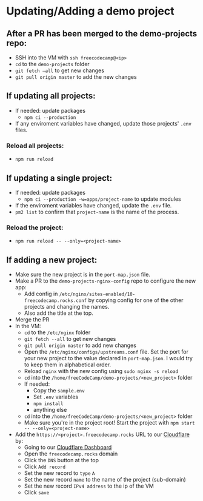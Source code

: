 # Updating/Adding a demo project

## After a PR has been merged to the demo-projects repo:

- SSH into the VM with `ssh freecodecamp@<ip>`
- `cd` to the `demo-projects` folder
- `git fetch —all` to get new changes
- `git pull origin master` to add the new changes

## If updating all projects:

- If needed: update packages
  - `npm ci --production`
- If any enviroment variables have changed, update those projects' `.env` files.

### Reload all projects:

- `npm run reload`

## If updating a single project:

- If needed: update packages
  - `npm ci --production -w=apps/project-name` to update modules
- If the enviroment variables have changed, update the `.env` file.
- `pm2 list` to confirm that `project-name` is the name of the process.

### Reload the project:

- `npm run reload -- --only=<project-name>`

## If adding a new project:

- Make sure the new project is in the `port-map.json` file.
- Make a PR to the `demo-projects-nginx-config` repo to configure the new app:
  - Add config in  `/etc/nginx/sites-enabled/10-freecodecamp.rocks.conf` by copying config for one of the other projects and changing the names.
  - Also add the title at the top.
- Merge the PR
- In the VM:
  - `cd` to the `/etc/nginx` folder
  - `git fetch --all` to get new changes
  - `git pull origin master` to add new changes
  - Open the `/etc/nginx/configs/upstreams.conf` file. Set the port for your new project to the value declared in `port-map.json`. I would try to keep them in alphabetical order.
  - Reload `nginx` with the new config using `sudo nginx -s reload`
  - `cd` into the `/home/freeCodeCamp/demo-projects/<new_project>` folder
  - If needed:
    - Copy the `sample.env`
    - Set `.env` variables
    - `npm install`
    - anything else
  - `cd` into the `/home/freeCodeCamp/demo-projects/<new_project>` folder
  - Make sure you're in the project root! Start the project with `npm start -- --only=<project-name>`
- Add the `https://<project>.freecodecamp.rocks` URL to our [Cloudflare](https://www.cloudflare.com/) by:
  - Going to our [Cloudflare Dashboard](https://dash.cloudflare.com/)
  - Open the `freecodecamp.rocks` domain
  - Click the `DNS` button at the top
  - Click `Add record`
  - Set the new record to `type` `A`
  - Set the new record `name` to the name of the project (sub-domain)
  - Set the new record `IPv4 address` to the ip of the VM
  - Click `save`
